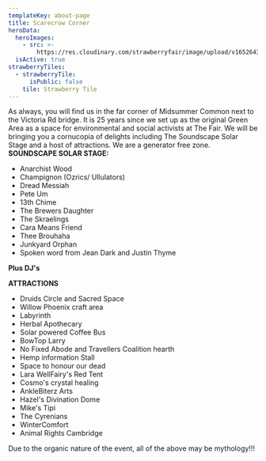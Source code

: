 ```yaml
---
templateKey: about-page
title: Scarecrow Corner
heroData:
  heroImages:
    - src: >-
        https://res.cloudinary.com/strawberryfair/image/upload/v1652643970/Scarecrow_Corner_etry3y.jpg
  isActive: true
strawberryTiles:
  - strawberryTile:
      isPublic: false
    tile: Strawberry Tile
---
```

As always, you will find us in the far corner of Midsummer Common next to the Victoria Rd bridge.
It is 25 years since we set up as the original Green Area as a space for environmental and social activists at The Fair.
We will be bringing you a cornucopia of delights including The Soundscape Solar Stage and a host of attractions. We are a generator free zone.
**SOUNDSCAPE SOLAR STAGE:**

* Anarchist Wood
* Champignon (Ozrics/ Ullulators)
* Dread Messiah
* Pete Um
* 13th Chime
* The Brewers Daughter
* The Skraelings
* Cara Means Friend
* Thee Brouhaha
* Junkyard Orphan
* Spoken word from Jean Dark and Justin Thyme

**Plus DJ's**

**ATTRACTIONS**

* Druids Circle and Sacred Space
* Willow Phoenix craft area
* Labyrinth
* Herbal Apothecary
* Solar powered Coffee Bus
* BowTop Larry
* No Fixed Abode and Travellers Coalition hearth
* Hemp information Stall
* Space to honour our dead
* Lara WellFairy's Red Tent
* Cosmo's crystal healing
* AnkleBiterz Arts
* Hazel's Divination Dome
* Mike's Tipi
* The Cyrenians
* WinterComfort
* Animal Rights Cambridge

Due to the organic nature of the event, all of the above may be mythology!!!
